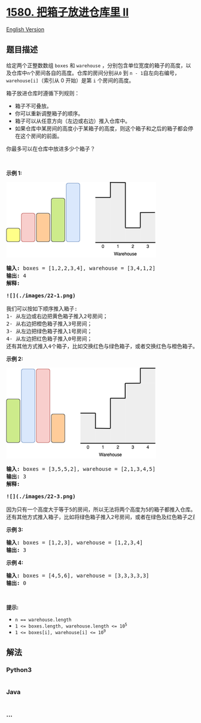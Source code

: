 # [1580. 把箱子放进仓库里 II](https://leetcode-cn.com/problems/put-boxes-into-the-warehouse-ii)

[English Version](/solution/1500-1599/1580.Put%20Boxes%20Into%20the%20Warehouse%20II/README_EN.md)

## 题目描述

<!-- 这里写题目描述 -->

<p>给定两个正整数数组 <code>boxes</code> 和 <code>warehouse</code> ，分别包含单位宽度的箱子的高度，以及仓库中<code>n</code>个房间各自的高度。仓库的房间分别从<code>0</code> 到 <code>n - 1</code>自左向右编号，<code>warehouse[i]</code>（索引从 0 开始）是第 <code>i</code> 个房间的高度。</p>

<p>箱子放进仓库时遵循下列规则：</p>

<ul>
	<li>箱子不可叠放。</li>
	<li>你可以重新调整箱子的顺序。</li>
	<li>箱子可以从任意方向（左边或右边）推入仓库中。</li>
	<li>如果仓库中某房间的高度小于某箱子的高度，则这个箱子和之后的箱子都会停在这个房间的前面。</li>
</ul>

<p>你最多可以在仓库中放进多少个箱子？</p>

<p> </p>

<p><strong>示例 1:</strong></p>

![](./images/22.png)

<pre>
<strong>输入:</strong> boxes = [1,2,2,3,4], warehouse = [3,4,1,2]
<strong>输出:</strong> 4
<strong>解释:

![](./images/22-1.png)

</strong>我们可以按如下顺序推入箱子:
1- 从左边或右边把黄色箱子推入2号房间；
2- 从右边把橙色箱子推入3号房间；
3- 从左边把绿色箱子推入1号房间；
4- 从左边把红色箱子推入0号房间；
还有其他方式推入4个箱子，比如交换红色与绿色箱子，或者交换红色与橙色箱子。
</pre>

<p><strong>示例 2:</strong></p>

![](./images/22-2.png)

<pre>
<strong>输入:</strong> boxes = [3,5,5,2], warehouse = [2,1,3,4,5]
<strong>输出:</strong> 3
<strong>解释:

![](./images/22-3.png)

</strong>因为只有一个高度大于等于5的房间，所以无法将两个高度为5的箱子都推入仓库。
还有其他方式推入箱子，比如将绿色箱子推入2号房间，或者在绿色及红色箱子之前将橙色箱子推入2号房间。
</pre>

<p><strong>示例 3:</strong></p>

<pre>
<strong>输入:</strong> boxes = [1,2,3], warehouse = [1,2,3,4]
<strong>输出:</strong> 3
</pre>

<p><strong>示例 4:</strong></p>

<pre>
<strong>输入:</strong> boxes = [4,5,6], warehouse = [3,3,3,3,3]
<strong>输出:</strong> 0
</pre>

<p> </p>

<p><strong>提示:</strong></p>

<ul>
	<li><code>n == warehouse.length</code></li>
	<li><code>1 <= boxes.length, warehouse.length <= 10<sup>5</sup></code></li>
	<li><code>1 <= boxes[i], warehouse[i] <= 10<sup>9</sup></code></li>
</ul>


## 解法

<!-- 这里可写通用的实现逻辑 -->

<!-- tabs:start -->

### **Python3**

<!-- 这里可写当前语言的特殊实现逻辑 -->

```python

```

### **Java**

<!-- 这里可写当前语言的特殊实现逻辑 -->

```java

```

### **...**

```

```

<!-- tabs:end -->
